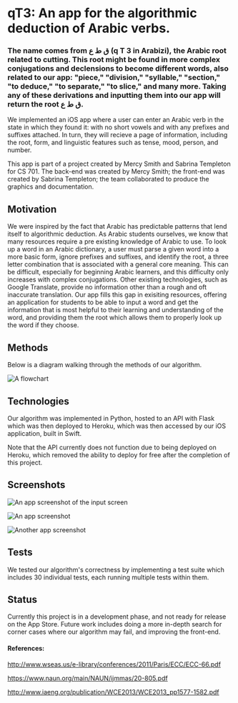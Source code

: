 # qT3: An app for the algorithmic deduction of Arabic verbs. 

### The name comes from ق ط ع (q T 3 in Arabizi), the Arabic root related to cutting. This root might be found in more complex conjugations and declensions to become different words, also related to our app: "piece," "division," "syllable," "section," "to deduce," "to separate," "to slice," and many more. Taking any of these derivations and inputting them into our app will return the root ق ط ع.

We implemented an iOS app where a user can enter an
Arabic verb in the state in which they found it: with no
short vowels and with any prefixes and suffixes attached. In turn, they will recieve a page of information, including the root, form, and linguistic features such as tense, mood, person, and number. 

This app is part of a project created by Mercy Smith and Sabrina Templeton for CS 701. The back-end was created by Mercy Smith; the front-end was created by Sabrina Templeton; the team collaborated to produce the graphics and documentation. 

## Motivation
We were inspired by the fact that Arabic has predictable
patterns that lend itself to algorithmic deduction. As Arabic
students ourselves, we know that many resources require a
pre existing knowledge of Arabic to use. To look up a word
in an Arabic dictionary, a user must parse a given word into
a more basic form, ignore prefixes and suffixes, and identify
the root, a three letter combination that is associated with
a general core meaning. This can be difficult, especially for
beginning Arabic learners, and this difficulty only increases
with complex conjugations. Other existing technologies,
such as Google Translate, provide no information other than
a rough and oft inaccurate translation. Our app fills this gap in exisiting resources, offering an application for students to be able to input a word and get the information that is most helpful to their learning and understanding of the word, and providing them the root which allows them to properly look up the word if they choose. 

## Methods

Below is a diagram walking through the methods of our algorithm. 


![A flowchart](./images/qt3_flowchart.png)

## Technologies

Our algorithm was implemented in Python, hosted to an API with Flask which was then deployed to Heroku, which was then accessed by our iOS application, built in Swift. 

Note that the API currently does not function due to being deployed on Heroku, which removed the ability to deploy for free after the completion of this project.

## Screenshots

![An app screenshot of the input screen](./images/input_qt3.PNG)

![An app screenshot](./images/qT3_screenshot.PNG)


![Another app screenshot](./images/qT3_screenshot1.PNG)

## Tests

We tested our algorithm's correctness by implementing a test suite which includes 30 individual tests, each running multiple tests within them. 

## Status

Currently this project is in a development phase, and not ready for release on the App Store. Future work includes doing a more in-depth search for corner cases where our algorithm may fail, and improving the front-end.

#### References:

http://www.wseas.us/e-library/conferences/2011/Paris/ECC/ECC-66.pdf

https://www.naun.org/main/NAUN/ijmmas/20-805.pdf

http://www.iaeng.org/publication/WCE2013/WCE2013_pp1577-1582.pdf
